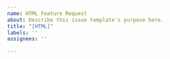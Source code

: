 ```yaml
---
name: HTML Feature Request
about: Describe this issue template's purpose here.
title: "[HTML]"
labels: ''
assignees: ''

---
```




